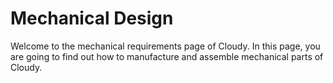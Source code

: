 
# Mechanical Design

Welcome to the mechanical requirements page of Cloudy. In this page, you are going to find out how to manufacture and assemble mechanical parts of Cloudy. 

